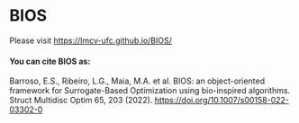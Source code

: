 # BIOS

Please visit https://lmcv-ufc.github.io/BIOS/

#### You can cite BIOS as:

Barroso, E.S., Ribeiro, L.G., Maia, M.A. et al. BIOS: an object-oriented framework for Surrogate-Based Optimization using bio-inspired algorithms. Struct Multidisc Optim 65, 203 (2022). https://doi.org/10.1007/s00158-022-03302-0
